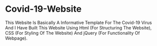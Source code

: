 # Covid-19-Website
This Website Is Basically A Informative Template For The Covid-19 Virus And I Have Built This Website Using Html (For Structuring The Website), CSS (For Styling Of The Website) And jQuery (For Functionality Of Webpage).
